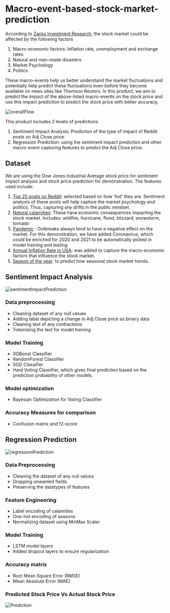 # Macro-event-based-stock-market-prediction
According to [Zacks Investment Research](https://finance.zacks.com/factors-affect-stock-market-2405.html), the stock market could be affected by the following factors
1. Macro-economic factors: Inflation rate, unemployment and exchange rates
2. Natural and man-made disasters
3. Market Psychology
4. Politics

These macro-events help us better understand the market fluctuations and potentially help predict these fluctuations even before they become available on news sites like Thomson Reuters.
In this product, we aim to predict the impact of the above-listed macro-events on the stock price and use this impact prediction to predict the stock price with better accuracy. 

![overallFlow](https://user-images.githubusercontent.com/55213734/109114988-64d62200-770c-11eb-9d1f-318bd1738655.JPG)

This product includes 2 levels of predictions
1.	Sentiment Impact Analysis: Prediction of the type of impact of Reddit posts on Adj Close price.
2.	Regression Prediction: using the sentiment impact prediction and other macro-event capturing features to predict the Adj Close price.

## Dataset
We are using the Dow Jones Industrial Average stock price for sentiment impact analysis and stock price prediction for demonstration. The features used include:
1. [Top 25 posts on Reddit](https://www.kaggle.com/aaron7sun/stocknews): selected based on how ‘hot’ they are. Sentiment analysis of these posts will help capture the market psychology and politics. Thus, capturing any drifts in the public mindset.
2. [Natural calamities](https://en.wikipedia.org/wiki/List_of_natural_disasters_in_the_United_States): These have economic consequences impacting the stock market. Includes: wildfire, hurricane, flood, blizzard, snowstorm, tornado
3. [Pandemic](https://www.kaggle.com/sudalairajkumar/covid19-in-usa) : Outbreaks always tend to have a negative effect on the market. For this demonstration, we have added Coronavirus, which could be enriched for 2020 and 2021 to be automatically picked in model training and testing.
4. [Annual Inflation Rate in USA](https://www.usinflationcalculator.com/inflation/current-inflation-rates/): was added to capture the macro-economic factors that influence the stock market.
5. [Season of the year](https://finance.zacks.com/seasonal-stock-market-trends-5830.html): to predict how seasonal stock market trends.

## Sentiment Impact Analysis
![sentimentImpactPrediction](https://user-images.githubusercontent.com/55213734/109115235-c4ccc880-770c-11eb-9a9d-4e337b5a01fc.JPG)
###	Data preprocessing
+	Cleaning dataset of any null values
+	Adding label depicting a change in Adj Close price as binary data
+	Cleaning text of any contractions
+	Tokenizing the text for model training
###	Model Training
+	XGBoost Classifier
+	RandomForest Classifier
+	SGD Classifier
+	Hard Voting Classifier, which gives final prediction based on the prediction probability of other models.
###	Model optimization
+	Bayesian Optimization for Voting Classifier
###	Accuracy Measures for comparison
+	Confusion matrix and f2-score

## Regression Prediction
![regressionPrediction](https://user-images.githubusercontent.com/55213734/109115246-c9917c80-770c-11eb-9050-ae8b8b1fa9a2.JPG)
###	Data Preprocessing
+	Cleaning the dataset of any null values
+	Dropping unwanted fields
+	Preserving the datatypes of features
###	Feature Engineering
+	Label encoding of calamities
+	One-hot encoding of seasons
+	Normalizing dataset using MinMax Scaler
###	Model Training
+	LSTM model layers
+	Added dropout layers to ensure regularization
###	Accuracy matrix
+	Root Mean Square Error (RMSE)
+	Mean Absolute Error (MAE)

### Predicted Stock Price Vs Actual Stock Price
![Prediction](https://user-images.githubusercontent.com/55213734/109115604-4de3ff80-770d-11eb-8808-9207525413b5.jpg)
